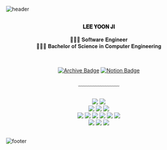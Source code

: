 ![header](https://capsule-render.vercel.app/api?type=waving&&color=gradient&height=100&section=header&fontSize=90)


<div align = "center">

<br/>
<strong> 𝐋𝐄𝐄 𝐘𝐎𝐎𝐍 𝐉𝐈 </strong><br><br>
👩🏻‍💻 𝐒𝐨𝐟𝐭𝐰𝐚𝐫𝐞 𝐄𝐧𝐠𝐢𝐧𝐞𝐞𝐫 <br>
👩🏻‍🎓 𝐁𝐚𝐜𝐡𝐞𝐥𝐨𝐫 𝐨𝐟 𝐒𝐜𝐢𝐞𝐧𝐜𝐞 𝐢𝐧 𝐂𝐨𝐦𝐩𝐮𝐭𝐞𝐫 𝐄𝐧𝐠𝐢𝐧𝐞𝐞𝐫𝐢𝐧𝐠 <br>
<br/><br/>

[![Archive Badge](http://img.shields.io/badge/-Archive-black?style=flat-square&logo=github&link=Archive/)](https://github.com/lamlyg)
[![Notion Badge](http://img.shields.io/badge/-Notion-black?style=flat-square&logo=notion&link=Notion/)](https://www.notion.so/colossal-diplodocus-eb8/a1410ab0552941cdb3d23fd56d741feb)
<br/><br/>
﹏﹏﹏﹏﹏﹏﹏﹏
<br/><br/>

<img src="https://img.shields.io/badge/C++-00599D?style=flat&logo=c&logoColor=white"/>
<img src="https://img.shields.io/badge/Java-73A1FB?style=flat&logo=java&logoColor=white"/><br/>
<img src="https://img.shields.io/badge/Selenium-00B400?style=flat&logo=Selenium&logoColor=white"/>
<img src="https://img.shields.io/badge/Cucumber-03A617?style=flat&logo=cucumber&logoColor=white"/>
<img src="https://img.shields.io/badge/Appium-purple?style=flat&logo=appium&logoColor=white"/><br/>
<img src="https://img.shields.io/badge/Android-A1C837?style=flat&logo=android&logoColor=white"/>
<img src="https://img.shields.io/badge/Kotlin-06ABFF?style=flat&logo=kotlin&logoColor=white"/>
<img src="https://img.shields.io/badge/Flutter-45D1FD?style=flat&logo=flutter&logoColor=white"/>
<img src="https://img.shields.io/badge/iOS-grey?style=flat&logo=ios&logoColor=white"/>
<img src="https://img.shields.io/badge/Swift-FF562D?style=flat&logo=swift&logoColor=white"/>
<img src="https://img.shields.io/badge/React-4AD5FF?style=flat&logo=react&logoColor=white"/><br/>
<img src="https://img.shields.io/badge/-jira-navy?style=flat&logo=jira"/>
<img src="https://img.shields.io/badge/-Git-orange?style=flat&logo=git"/>
<img src="https://img.shields.io/badge/-github-black?style=flat&logo=github"/><br>

</div>

<br/>

![footer](https://capsule-render.vercel.app/api?type=waving&&color=gradient&height=100&section=footer&fontSize=90)






<!---
lee-yoon-ji/lee-yoon-ji is a ✨ special ✨ repository because its `README.md` (this file) appears on your GitHub profile.
You can click the Preview link to take a look at your changes.
- 👋 Hi, I’m @lee-yoon-ji
- 👀 I’m interested in ...
- 🌱 I’m currently learning ...
- 💞️ I’m looking to collaborate on ...
- 📫 How to reach me ...
--->
